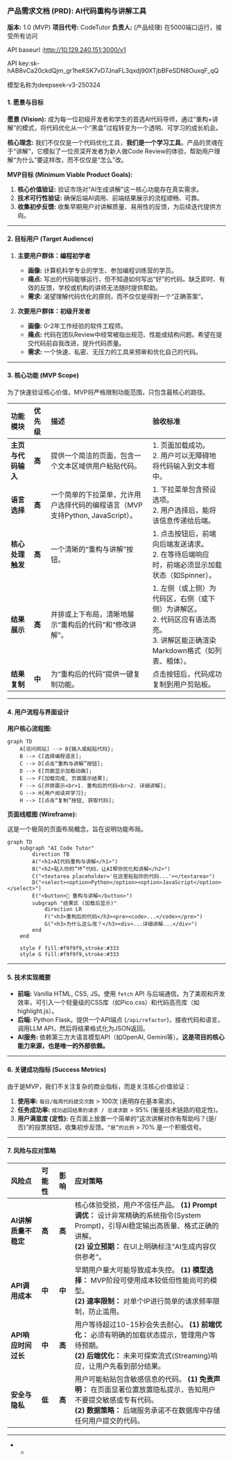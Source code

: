 

### **产品需求文档 (PRD): AI代码重构与讲解工具**

**版本:** 1.0 (MVP)
**项目代号:** CodeTutor
**负责人:** (产品经理)
在5000端口运行，接受所有访问

API baseurl :http://10.129.240.151:3000/v1

API key:sk-hAB8vCa20ckdQjm_gr1heKSK7vD7JnaFL3qxdj90XTjbBFeSDN8OuxqF_qQ

模型名称为deepseek-v3-250324

#### 1. 愿景与目标

**愿景 (Vision):** 成为每一位初级开发者和学生的首选AI代码导师，通过“重构+讲解”的模式，将代码优化从一个“黑盒”过程转变为一个透明、可学习的成长机会。

**核心理念:** 我们不仅仅是一个代码优化工具，**我们是一个学习工具**。产品的灵魂在于“讲解”，它模拟了一位资深开发者为新人做Code Review的体验，帮助用户理解“为什么”要这样改，而不仅仅是“怎么”改。

**MVP目标 (Minimum Viable Product Goals):**

1.  **核心价值验证:** 验证市场对“AI生成讲解”这一核心功能存在真实需求。
2.  **技术可行性验证:** 确保后端AI调用、前端结果展示的流程顺畅、可靠。
3.  **收集初步反馈:** 收集早期用户对讲解质量、易用性的反馈，为后续迭代提供方向。

---

#### 2. 目标用户 (Target Audience)

1.  **主要用户群体：编程初学者**
    *   **画像:** 计算机科学专业的学生、参加编程训练营的学员。
    *   **痛点:** 写出的代码能够运行，但不知道如何写出“好”的代码。缺乏即时、有效的反馈，学校或机构的讲师无法随时提供帮助。
    *   **需求:** 渴望理解代码优化的原则，而不仅仅是得到一个“正确答案”。

2.  **次要用户群体：初级开发者**
    *   **画像:** 0-2年工作经验的软件工程师。
    *   **痛点:** 代码在团队Review中经常被指出规范、性能或结构问题。希望在提交代码前自我改进，提升代码质量。
    *   **需求:** 一个快速、私密、无压力的工具来预审和优化自己的代码。

---

#### 3. 核心功能 (MVP Scope)

为了快速验证核心价值，MVP将严格限制功能范围，只包含最核心的路径。

| 功能模块           | 优先级 | 描述                                                         | 验收标准                                                     |
| :----------------- | :----- | :----------------------------------------------------------- | :----------------------------------------------------------- |
| **主页与代码输入** | **高** | 提供一个简洁的页面，包含一个文本区域供用户粘贴代码。         | 1. 页面加载成功。<br>2. 用户可以无障碍地将代码输入到文本框中。 |
| **语言选择**       | **高** | 一个简单的下拉菜单，允许用户选择代码的编程语言（MVP支持Python, JavaScript）。 | 1. 下拉菜单包含预设选项。<br>2. 用户选择后，能将该信息传递给后端。 |
| **核心处理触发**   | **高** | 一个清晰的“重构与讲解”按钮。                                 | 1. 点击按钮后，前端向后端发送请求。<br>2. 在等待后端响应时，前端必须显示加载状态（如Spinner）。 |
| **结果展示**       | **高** | 并排或上下布局，清晰地展示“重构后的代码”和“修改讲解”。       | 1. 左侧（或上侧）为代码区，右侧（或下侧）为讲解区。<br>2. 代码区应有语法高亮。<br>3. 讲解区能正确渲染Markdown格式（如列表、粗体）。 |
| **结果复制**       | **中** | 为“重构后的代码”提供一键复制功能。                           | 点击按钮后，代码成功复制到用户剪贴板。                       |

---

#### 4. 用户流程与界面设计

**用户核心流程图:**

```mermaid
graph TD
    A[访问网站] --> B{输入或粘贴代码};
    B --> C[选择编程语言];
    C --> D[点击“重构与讲解”按钮];
    D --> E[页面显示加载动画];
    E --> F[加载完成, 页面展示结果];
    F --> G[并排展示<br>1. 重构后的代码<br>2. 详细讲解];
    G --> H{用户阅读并学习};
    H --> I[点击“复制”按钮, 获取代码];
```

**页面线框图 (Wireframe):**

这是一个极简的页面布局概念，旨在说明功能布局。

```mermaid
graph TD
    subgraph "AI Code Tutor"
        direction TB
        A("<h1>AI代码重构与讲解</h1>")
        B("<h2>贴入你的“坏”代码，让AI帮你优化和讲解</h2>")
        C("<textarea placeholder='在这里粘贴你的代码...'></textarea>")
        D("<select><option>Python</option><option>JavaScript</option></select>")
        E("<button>🚀 重构与讲解</button>")
        subgraph "结果区 (加载后显示)"
            direction LR
            F("<h3>重构后的代码</h3><pre><code>...</code></pre>")
            G("<h3>为什么这么改？</h3><div>...详细讲解...</div>")
        end
    end

    style F fill:#f9f9f9,stroke:#333
    style G fill:#f9f9f9,stroke:#333
```

---

#### 5. 技术实现概要

*   **前端:** Vanilla HTML, CSS, JS。使用 `fetch` API 与后端通信。为了美观和开发效率，可引入一个轻量级的CSS库（如Pico.css）和代码高亮库（如highlight.js）。
*   **后端:** Python Flask。提供一个API端点 (`/api/refactor`)，接收代码和语言，调用LLM API，然后将结果格式化为JSON返回。
*   **AI服务:** 依赖第三方大语言模型API（如OpenAI, Gemini等）。**这是项目的核心能力来源，也是唯一的外部依赖。**

---

#### 6. 关键成功指标 (Success Metrics)

由于是MVP，我们不关注复杂的商业指标，而是关注核心价值验证：

1.  **使用率:** `每日/每周代码提交次数` > 100次 (表明存在基本需求)。
2.  **任务成功率:** `成功返回结果的请求 / 总请求数` > 95% (衡量技术链路的稳定性)。
3.  **用户满意度 (定性):** 在页面上放置一个简单的“这次讲解对你有帮助吗？(是/否)”的投票按钮，收集初步反馈。`“是”的比例` > 70% 是一个积极信号。

---

#### 7. 风险与应对策略

| 风险点               | 可能性 | 影响   | 应对策略                                                     |
| :------------------- | :----- | :----- | :----------------------------------------------------------- |
| **AI讲解质量不稳定** | **高** | **高** | 核心体验受损，用户不信任产品。 **(1) Prompt调优：** 设计非常精确的系统指令(System Prompt)，引导AI稳定输出高质量、格式正确的讲解。<br>**(2) 设立预期：** 在UI上明确标注“AI生成内容仅供参考”。 |
| **API调用成本**      | **中** | **中** | 早期用户量大可能导致成本失控。 **(1) 模型选择：** MVP阶段可使用成本较低但性能尚可的模型。<br>**(2) 速率限制：** 对单个IP进行简单的请求频率限制，防止滥用。 |
| **API响应时间过长**  | **中** | **高** | 用户等待超过10-15秒会失去耐心。 **(1) 前端优化：** 必须有明确的加载状态提示，管理用户等待预期。<br>**(2) 后端优化：** 未来可探索流式(Streaming)响应，让用户先看到部分结果。 |
| **安全与隐私**       | **低** | **高** | 用户可能粘贴包含敏感信息的代码。 **(1) 免责声明：** 在页面显著位置放置隐私提示，告知用户不要提交敏感或专有代码。<br>**(2) 数据策略：** 后端服务承诺不在数据库中存储任何用户提交的代码。 |

---

*   *   



